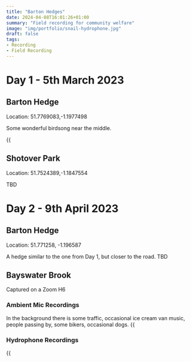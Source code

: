 ```yaml
---
title: "Barton Hedges"
date: 2024-04-08T16:01:26+01:00
summary: "Field recording for community welfare"
image: "img/portfolio/snail-hydrophone.jpg"
draft: false
tags:
- Recording
- Field Recording
---
```



# Day 1 - 5th March 2023
## Barton Hedge
Location: 51.7769083,-1.1977498

Some wonderful birdsong near the middle.

{{<audio src="audio/barton/Barton Hedge, Day 1, 51.7769083,-1.1977498. H2n, Rough Long Cut, Most Voices Removed, Master.mp3">}}


## Shotover Park
Location: 51.7524389,-1.1847554

TBD

# Day 2 - 9th April 2023

## Barton Hedge
Location: 51.771258, -1.196587

A hedge similar to the one from Day 1, but closer to the road.
TBD

## Bayswater Brook

Captured on a Zoom H6




### Ambient Mic Recordings

In the background there is some traffic, occasional ice cream van music, people passing by, some bikers, occasional dogs.
{{<audio src="audio/barton/Bayswater Brook, 09-04-2023_Water Flowing, Position 1, Birdsong Develops Towards End_Stereo.mp3">}}



### Hydrophone Recordings

{{<audio src="audio/barton/Bayswater Brook, 09-04-2023_Water Flowing, Position 1, Long Take_Hydrophone_short.mp3">}}
{{<audio src="audio/barton/Bayswater Brook, 09-04-2023_Water Running Deeper, Position 2, Thicker_Hydrophone.mp3">}}
{{<audio src="audio/barton/Bayswater Brook, 09-04-2023_Water Tinkling at Surface, Position 2, Short_Hydrophone.mp3">}}
